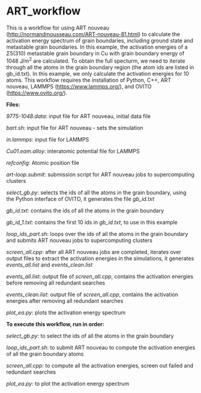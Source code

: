 # ART_workflow

This is a workflow for using ART nouveau (http://normandmousseau.com/ART-nouveau-81.html) to calculate the activation energy spectrum of grain boundaries, including ground state and metastable grain boundaries. In this example, the activation energies of a $\Sigma 5$(310) metastable grain boundary in Cu with grain boundary energy of 1048 $\text{J/m}^2$ are calculated. To obtain the full specturm, we need to iterate through all the atoms in the grain boundary region (the atom ids are listed in gb_id.txt). In this example, we only calculate the activation energies for 10 atoms. This workflow requires the installation of Python, C++, ART nouveau, LAMMPS (https://www.lammps.org/), and OVITO (https://www.ovito.org/).

**Files:**

*9775-1048.data*: input file for ART nouveau, initial data file

*bart.sh*: input file for ART nouveau - sets the simulation

*in.lammps*: input file for LAMMPS

*Cu01.eam.alloy*: interatomic potential file for LAMMPS

*refconfig*: Atomic position file

*art-loop.submit*: submission script for ART nouveau jobs to supercomputing clusters

*select_gb.py*: selects the ids of all the atoms in the grain boundary, using the Python interface of OVITO, it generates the file *gb_id.txt*

*gb_id.txt*: contains the ids of all the atoms in the grain boundary

*gb_id_1.txt*: contains the first 10 ids in *gb_id.txt*, to use in this example

*loop_ids_part.sh*: loops over the ids of all the atoms in the grain boundary and submits ART nouveau jobs to supercomputing clusters

*screen_all.cpp*: after all ART nouveau jobs are completed, iterates over output files to extract the activation energies in the simulations, it generates *events_all.list* and *events_clean.list*

*events_all.list*: output file of *screen_all.cpp*, contains the activation energies before removing all redundant searches

*events_clean.list*: output file of *screen_all.cpp*, contains the activation energies after removing all redundant searches

*plot_ea.py*: plots the activation energy spectrum

**To execute this workflow, run in order:**

*select_gb.py*: to select the ids of all the atoms in the grain boundary

*loop_ids_part.sh*: to submit ART nouveau to compute the activation energies of all the grain boundary atoms

*screen_all.cpp*: to compute all the activation energies, screen out failed and redundant searches

*plot_ea.py*: to plot the activation energy spectrum
